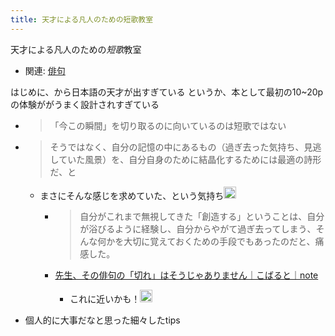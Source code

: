 ```yaml
---
title: 天才による凡人のための短歌教室
---
```


天才による凡人のための*短歌*教室

* 関連: [俳句](%E4%BF%B3%E5%8F%A5.md)

はじめに、から日本語の天才が出すぎている
というか、本として最初の10~20pの体験ががうまく設計されすぎている

* 
   > 
   > 「今この瞬間」を切り取るのに向いているのは短歌ではない

* 
   > 
   > そうではなく、自分の記憶の中にあるもの（過ぎ去った気持ち、見逃していた風景）を、自分自身のために結晶化するためには最適の詩形だ、と
  
  * まさにそんな感じを求めていた、という気持ち<img src='https://scrapbox.io/api/pages/blu3mo-public/blu3mo/icon' alt='blu3mo.icon' height="19.5"/>

    * 
       > 
       > 自分がこれまで無視してきた「創造する」ということは、自分が浴びるように経験し、自分からやがて過ぎ去ってしまう、そんな何かを大切に覚えておくための手段でもあったのだと、痛感した。
    
    * [先生、その俳句の「切れ」はそうじゃありません｜こばると｜note](https://note.com/428sk1_guardian/n/n169376f4a0ba)
      * これに近いかも！<img src='https://scrapbox.io/api/pages/blu3mo-public/rickshinmi/icon' alt='rickshinmi.icon' height="19.5"/>
* 個人的に大事だなと思った細々したtips
